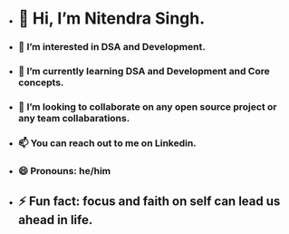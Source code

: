 - <h1>👋 Hi, I’m Nitendra Singh.</h1>
- <h3>👀 I’m interested in DSA and Development.</h3>
- <h3>🌱 I’m currently learning DSA and Development and Core concepts.</h3>
- <h3>💞️ I’m looking to collaborate on any open source project or any team collabarations.</h3>
- <h3>📫 You can reach out to me on Linkedin.</h3>
- <h3>😄 Pronouns: he/him</h3>
- <h2>⚡ Fun fact: focus and faith on self can lead us ahead in life.</h2>

<!---
nitendra2211/nitendra2211 is a ✨ special ✨ repository because its `README.md` (this file) appears on your GitHub profile.
You can click the Preview link to take a look at your changes.
--->
